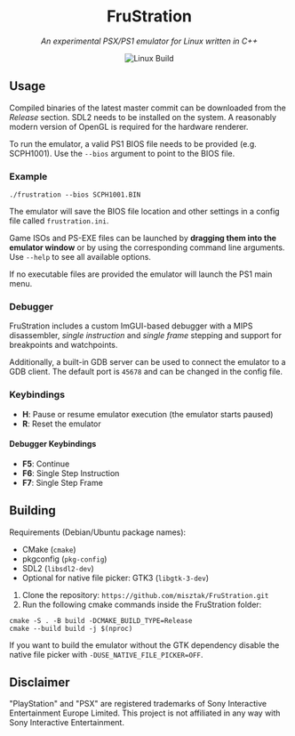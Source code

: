 <div align="center">

# FruStration
*An experimental PSX/PS1 emulator for Linux written in C++*

![Linux Build](https://github.com/misztak/FruStration/actions/workflows/build_and_release.yml/badge.svg)

</div>

## Usage

Compiled binaries of the latest master commit can be downloaded from the _Release_ section. SDL2 needs to be installed on the system. A reasonably modern version of OpenGL is required for the hardware renderer.

To run the emulator, a valid PS1 BIOS file needs to be provided (e.g. SCPH1001). Use the `--bios` argument to point to the BIOS file.

### Example

```shell
./frustration --bios SCPH1001.BIN
```

The emulator will save the BIOS file location and other settings in a config file called `frustration.ini`.

Game ISOs and PS-EXE files can be launched by **dragging them into the emulator window** or by using the corresponding command line arguments. Use `--help` to see all available options.

If no executable files are provided the emulator will launch the PS1 main menu.

### Debugger

FruStration includes a custom ImGUI-based debugger with a MIPS disassembler, _single instruction_ and _single frame_ stepping and support for breakpoints and watchpoints.

Additionally, a built-in GDB server can be used to connect the emulator to a GDB client. The default port is `45678` and can be changed in the config file.

### Keybindings

- **H**: Pause or resume emulator execution (the emulator starts paused)
- **R**: Reset the emulator

#### Debugger Keybindings

- **F5**: Continue
- **F6**: Single Step Instruction
- **F7**: Single Step Frame

## Building

Requirements (Debian/Ubuntu package names):
* CMake (`cmake`)
* pkgconfig (`pkg-config`)
* SDL2 (`libsdl2-dev`)
* Optional for native file picker: GTK3 (`libgtk-3-dev`)

1. Clone the repository: `https://github.com/misztak/FruStration.git`
2. Run the following cmake commands inside the FruStration folder:

```shell
cmake -S . -B build -DCMAKE_BUILD_TYPE=Release
cmake --build build -j $(nproc)
```

If you want to build the emulator without the GTK dependency disable the native file picker with `-DUSE_NATIVE_FILE_PICKER=OFF`.

## Disclaimer

"PlayStation" and "PSX" are registered trademarks of Sony Interactive Entertainment Europe Limited. This project is not affiliated in any way with Sony Interactive Entertainment.
